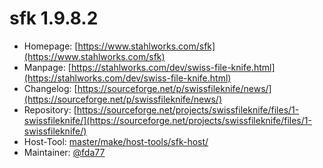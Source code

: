 # sfk 1.9.8.2
 - Homepage: [https://www.stahlworks.com/sfk](https://www.stahlworks.com/sfk)
 - Manpage: [https://stahlworks.com/dev/swiss-file-knife.html](https://stahlworks.com/dev/swiss-file-knife.html)
 - Changelog: [https://sourceforge.net/p/swissfileknife/news/](https://sourceforge.net/p/swissfileknife/news/)
 - Repository: [https://sourceforge.net/projects/swissfileknife/files/1-swissfileknife/](https://sourceforge.net/projects/swissfileknife/files/1-swissfileknife/)
 - Host-Tool: [master/make/host-tools/sfk-host/](https://github.com/Freetz-NG/freetz-ng/tree/master/make/host-tools/sfk-host/)
 - Maintainer: [@fda77](https://github.com/fda77)

